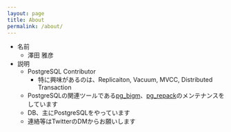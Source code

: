 ```yaml
---
layout: page
title: About
permalink: /about/
---
```


* 名前
  * 澤田 雅彦
* 説明
  * PostgreSQL Contributor
    * 特に興味があるのは、Replicaiton, Vacuum, MVCC, Distributed Transaction
  * PostgreSQLの関連ツールである[pg_bigm](http://pgbigm.osdn.jp/)、[pg_repack](https://reorg.github.io/pg_repack/jp/)のメンテナンスをしています
  * DB、主にPostgreSQLをやっています
  * 連絡等はTwitterのDMからお願いします
